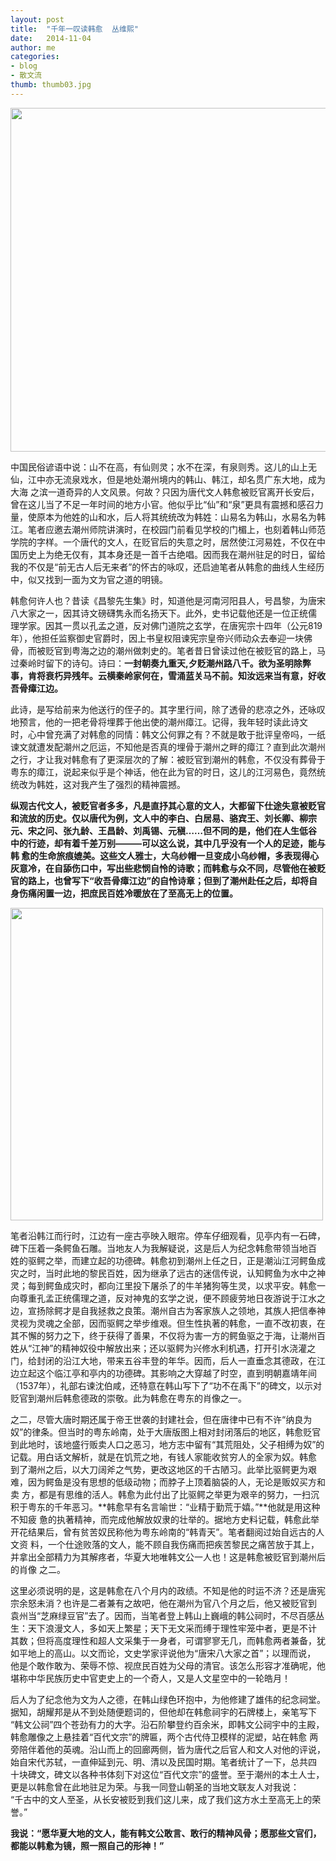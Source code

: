 ```yaml
---
layout: post
title:  "千年一叹读韩愈  丛维熙"
date:   2014-11-04 
author: me
categories: 
- blog
- 散文流
thumb: thumb03.jpg
---
```


<img src="http://liubai.qiniudn.com/hanyu.jpg" style="width:550px;height=233px">

中国民俗谚语中说：山不在高，有仙则灵；水不在深，有泉则秀。这儿的山上无仙，江中亦无流泉戏水，但是地处潮州境内的韩山、韩江，却名贯广东大地，成为大海 之滨一道奇异的人文风景。何故？只因为唐代文人韩愈被贬官离开长安后，曾在这儿当了不足一年时间的地方小官。他似乎比“仙”和“泉”更具有震撼和感召力 量，使原本为他姓的山和水，后人将其统统改为韩姓：山易名为韩山，水易名为韩江。笔者应邀去潮州师院讲演时，在校园门前看见学校的门楣上，也刻着韩山师范 学院的字样。一个唐代的文人，在贬官后的失意之时，居然使江河易姓，不仅在中国历史上为绝无仅有，其本身还是一首千古绝唱。因而我在潮州驻足的时日，留给 我的不仅是“前无古人后无来者”的怀古的咏叹，还启迪笔者从韩愈的曲线人生经历中，似又找到一面为文为官之道的明镜。<br>
<!--more-->

韩愈何许人也？昔读《昌黎先生集》时，知道他是河南河阳县人，号昌黎，为唐宋八大家之一，因其诗文磅礴隽永而名扬天下。此外，史书记载他还是一位正统儒 理学家。因其一贯以孔孟之道，反对佛门道院之玄学，在唐宪宗十四年（公元819年），他担任监察御史官爵时，因上书皇权阻谏宪宗皇帝兴师动众去奉迎一块佛 骨，而被贬官到粤海之边的潮州做刺史的。笔者昔日曾读过他在被贬官的路上，马过秦岭时留下的诗句。诗曰：**一封朝奏九重天,夕贬潮州路八千。欲为圣明除弊 事，肯将衰朽异残年。云横秦岭家何在，雪涌蓝关马不前。知汝远来当有意，好收吾骨瘴江边。**<br>

此诗，是写给前来为他送行的侄子的。其字里行间，除了透骨的悲凉之外，还咏叹地预言，他的一把老骨将埋葬于他出使的潮州瘴江。记得，我年轻时读此诗文 时，心中曾充满了对韩愈的同情：韩文公何罪之有？不就是敢于批评皇帝吗，一纸谏文就遭发配潮州之厄运，不知他是否真的埋骨于潮州之畔的瘴江？直到此次潮州 之行，才让我对韩愈有了更深层次的了解：被贬官到潮州的韩愈，不仅没有葬骨于粤东的瘴江，说起来似乎是个神话，他在此为官的时日，这儿的江河易色，竟然统 统改为韩姓，这对我产生了强烈的精神震撼。<br>

**纵观古代文人，被贬官者多多，凡是直抒其心意的文人，大都留下仕途失意被贬官和流放的历史。仅以唐代为例，文人中的李白、白居易、骆宾王、刘长卿、柳宗 元、宋之问、张九龄、王昌龄、刘禹锡、元稹……但不同的是，他们在人生低谷中的行迹，却有着千差万别———可以这么说，其中几乎没有一个人的足迹，能与韩 愈的生命旅痕媲美。这些文人雅士，大乌纱帽一旦变成小乌纱帽，多表现得心灰意冷，在自舔伤口中，写出些悲悯自怜的诗歌；而韩愈与众不同，尽管他在被贬官的路上，也曾写下“收吾骨瘴江边”的自怜诗章；但到了潮州赴任之后，却将自身伤痛闲置一边，把庶民百姓冷暖放在了至高无上的位置。**<br>

<img src="http://liubai.qiniudn.com/hanshan.jpg" style="width:500px;height=248px">

笔者沿韩江而行时，江边有一座古亭映入眼帘。停车仔细观看，见亭内有一石碑，碑下压着一条鳄鱼石雕。当地友人为我解疑说，这是后人为纪念韩愈带领当地百 姓的驱鳄之举，而建立起的功德碑。韩愈初到潮州上任之日，正是潮汕江河鳄鱼成灾之时，当时此地的黎民百姓，因为继承了远古的迷信传说，认知鳄鱼为水中之神 灵；每到鳄鱼成灾时，都向江里投下屠杀了的牛羊猪狗等生灵，以求平安。韩愈一向尊重孔孟正统儒理之道，反对神鬼的玄学之说，便不顾疲劳地日夜游说于江水之 边，宣扬除鳄才是自我拯救之良策。潮州自古为客家族人之领地，其族人把信奉神灵视为灵魂之全部，因而驱鳄之举步维艰。但生性执著的韩愈，一直不改初衷，在 其不懈的努力之下，终于获得了善果，不仅将为害一方的鳄鱼驱之于海，让潮州百姓从“江神”的精神奴役中解放出来；还以驱鳄为兴修水利机遇，打开引水浇灌之 门，给封闭的沿江大地，带来五谷丰登的年华。因而，后人一直垂念其德政，在江边立起这个临江亭和亭内的功德碑。其影响之大穿越了时空，直到明朝嘉靖年间 （1537年），礼部右谏沈伯咸，还特意在韩山写下了“功不在禹下”的碑文，以示对贬官到潮州后韩愈德政的崇敬。此为韩愈在粤东的肖像之一。<br>

之二，尽管大唐时期还属于帝王世袭的封建社会，但在唐律中已有不许“纳良为奴”的律条。但当时的粤东岭南，处于大唐版图上相对封闭落后的地区，韩愈贬官 到此地时，该地盛行贩卖人口之恶习，地方志中留有“其荒阻处，父子相缚为奴”的记载。用白话文解析，就是在饥荒之地，有钱人家能收贫穷人的全家为奴。韩愈 到了潮州之后，以大刀阔斧之气势，更改这地区的千古陋习。此举比驱鳄更为艰难，因为鳄鱼是没有思想的低级动物；而脖子上顶着脑袋的人，无论是贩奴买方和卖 方，都是有思维的活人。韩愈为此付出了比驱鳄之举更为艰辛的努力，一扫沉积于粤东的千年恶习。**韩愈早有名言喻世：“业精于勤荒于嬉。”**他就是用这种不知疲 惫的执著精神，而完成他解放奴隶的壮举的。据地方史料记载，韩愈此举开花结果后，曾有贫苦奴民称他为粤东岭南的“韩青天”。笔者翻阅过始自远古的人文资 料，一个仕途败落的文人，能不顾自我伤痛而把疾苦黎民之痛苦放于其上，并拿出全部精力为其解疼者，华夏大地唯韩文公一人也！这是韩愈被贬官到潮州后的肖像 之二。<br>

这里必须说明的是，这是韩愈在八个月内的政绩。不知是他的时运不济？还是唐宪宗余怒未消？也许是二者兼有之故吧，他在潮州为官八个月之后，他又被贬官到 袁州当“芝麻绿豆官”去了。因而，当笔者登上韩山上巍峨的韩公祠时，不尽百感丛生：天下浪漫文人，多如天上繁星；天下无文采而缚于理性牢笼中者，更是不计 其数；但将高度理性和超人文采集于一身者，可谓寥寥无几，而韩愈两者兼备，犹如平地上的高山。以文而论，文史学家评说他为“唐宋八大家之首”；以理而说， 他是个敢作敢为、荣辱不惊、视庶民百姓为父母的清官。该怎么形容才准确呢，他堪称中华民族历史中官吏史上的一个奇人，又是人文星空中的一轮皓月！<br>

后人为了纪念他为文为人之德，在韩山绿色环抱中，为他修建了雄伟的纪念祠堂。据知，胡耀邦是从不到处随便题词的，但他却在韩愈祠宇的石牌楼上，亲笔写下 “韩文公祠”四个苍劲有力的大字。沿石阶攀登约百余米，即韩文公祠宇中的主殿，韩愈雕像之上悬挂着“百代文宗”的牌匾，两个古代侍卫模样的泥塑，站在韩愈 两旁陪伴着他的英魂。沿山而上的回廊两侧，皆为唐代之后官人和文人对他的评说，始自宋代苏轼，一直伸延到元、明、清以及民国时期。笔者统计了一下，总共四 十块碑文，碑文以各种书体刻下对这位“百代文宗”的盛誉。至于潮州的本土人士，更是以韩愈曾在此地驻足为荣。与我一同登山朝圣的当地文联友人对我说：<br>
“千古中的文人至圣，从长安被贬到我们这儿来，成了我们这方水土至高无上的荣誉。”<br>

**我说：“愿华夏大地的文人，能有韩文公敢言、敢行的精神风骨；愿那些文官们，都能以韩愈为镜，照一照自己的形神！”**